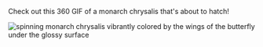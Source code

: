 Check out this 360 GIF of a monarch chrysalis that's about to hatch!

![spinning monarch chrysalis vibrantly colored by the wings of the butterfly under the glossy surface](../images/chrysalis.gif)
